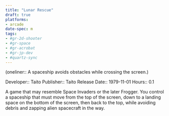 ```yaml
---
title: "Lunar Rescue"
draft: true
platforms:
- arcade
date-spec: m
tags:
- #gr-2d-shooter 
- #gr-space 
- #gr-acrobat 
- #gr-jp-dev 
- #quartz-sync
---
```


(oneliner:: A spaceship avoids obstacles while crossing the screen.)

Developer:: Taito
Publisher:: Taito
Release Date:: 1979-11-01
Hours:: 0.1

A game that may resemble Space Invaders or the later Frogger. You control a spaceship that must move from the top of the screen, down to a landing space on the bottom of the screen, then back to the top, while avoiding debris and zapping alien spacecraft in the way.